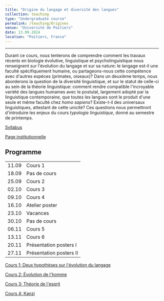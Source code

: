 ```yaml
---
title: "Origine du langage et diversité des langues"
collection: teaching
type: "Undergraduate course"
permalink: /teaching/Origines
venue: "Université de Poitiers"
date: 13.09.2024
location: "Poitiers, France"
---
```

---

Durant ce cours, nous tenterons de comprendre comment les travaux récents en biologie évolutive, linguistique et psycholinguistique nous renseignent sur l'évolution du langage et sur sa nature: le langage est-il une faculté spécifiquement humaine, ou partageons-nous cette compétence avec d'autres espèces (primates, oiseaux)? Dans un deuxième temps, nous aborderons la question de la diversité linguistique, et sur le statut de celle-ci au sein de la théorie linguistique: comment rendre compatible l'incroyable variété des langues humaines avec le postulat, largement adopté par la linguistique contemporaine, que toutes les langues sont le produit d'une seule et même faculté chez *homo sapiens*? Existe-t-il des universaux linguistiques, attestant de cette unicité? Ces questions nous permettront d'introduire les enjeux du cours *typologie linguistique*, donné au semestre de printemps.

[Syllabus](./origines/Syllabus_Origines.pdf)

[Page institutionnelle](https://updago.univ-poitiers.fr/course/view.php?id=5743#section-0)


## Programme

|   |                  |
|---|------------------|
| 11.09 | Cours 1      |
| 18.09 | Pas de cours |
| 25.09 | Cours 2      |
| 02.10 | Cours 3      |
| 09.10 | Cours 4      |
| 16.10 | Atelier poster |
| 23.10 | Vacances     |
| 30.10 | Pas de cours |
| 06.11 | Cours 5      |
| 13.11 | Cours 6      |
| 20.11 | Présentation posters I |
| 27.11 | Présentation posters II |


[Cours 1: Deux hypothèses sur l'évolution du langage](./origines/Poitiers_Origines_Cours1.pdf)

[Cours 2: Évolution de l'homme](./origines/Poitiers_Origines_Cours2.pdf)

[Cours 3: Théorie de l'esprit](./origines/Poitiers_Origines_Cours3.pdf)

[Cours 4: Kanzi](./origines/Poitiers_Origines_Cours4.pdf)
